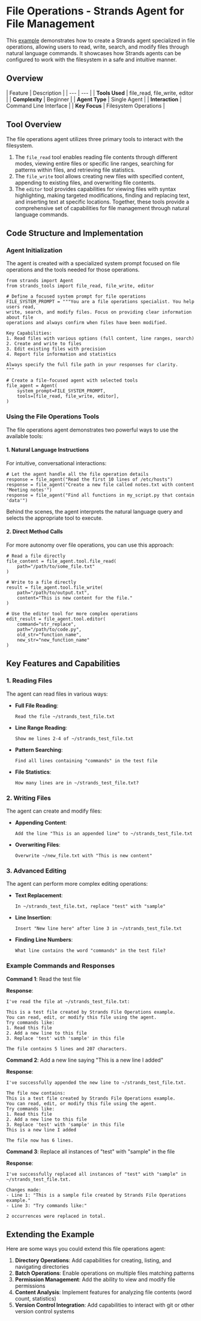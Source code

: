 # File Operations - Strands Agent for File Management

This [example](https://github.com/strands-agents/docs/blob/main/docs/examples/python/file_operations.py) demonstrates how to create a Strands agent specialized in file operations, allowing users to read, write, search, and modify files through natural language commands. It showcases how Strands agents can be configured to work with the filesystem in a safe and intuitive manner.

## Overview

| Feature | Description | | --- | --- | | **Tools Used** | file_read, file_write, editor | | **Complexity** | Beginner | | **Agent Type** | Single Agent | | **Interaction** | Command Line Interface | | **Key Focus** | Filesystem Operations |

## Tool Overview

The file operations agent utilizes three primary tools to interact with the filesystem.

1. The `file_read` tool enables reading file contents through different modes, viewing entire files or specific line ranges, searching for patterns within files, and retrieving file statistics.
1. The `file_write` tool allows creating new files with specified content, appending to existing files, and overwriting file contents.
1. The `editor` tool provides capabilities for viewing files with syntax highlighting, making targeted modifications, finding and replacing text, and inserting text at specific locations. Together, these tools provide a comprehensive set of capabilities for file management through natural language commands.

## Code Structure and Implementation

### Agent Initialization

The agent is created with a specialized system prompt focused on file operations and the tools needed for those operations.

```
from strands import Agent
from strands_tools import file_read, file_write, editor

# Define a focused system prompt for file operations
FILE_SYSTEM_PROMPT = """You are a file operations specialist. You help users read, 
write, search, and modify files. Focus on providing clear information about file 
operations and always confirm when files have been modified.

Key Capabilities:
1. Read files with various options (full content, line ranges, search)
2. Create and write to files
3. Edit existing files with precision
4. Report file information and statistics

Always specify the full file path in your responses for clarity.
"""

# Create a file-focused agent with selected tools
file_agent = Agent(
    system_prompt=FILE_SYSTEM_PROMPT,
    tools=[file_read, file_write, editor],
)
```

### Using the File Operations Tools

The file operations agent demonstrates two powerful ways to use the available tools:

#### 1. Natural Language Instructions

For intuitive, conversational interactions:

```
# Let the agent handle all the file operation details
response = file_agent("Read the first 10 lines of /etc/hosts")
response = file_agent("Create a new file called notes.txt with content 'Meeting notes'")
response = file_agent("Find all functions in my_script.py that contain 'data'")
```

Behind the scenes, the agent interprets the natural language query and selects the appropriate tool to execute.

#### 2. Direct Method Calls

For more autonomy over file operations, you can use this approach:

```
# Read a file directly
file_content = file_agent.tool.file_read(
    path="/path/to/some_file.txt"
)

# Write to a file directly
result = file_agent.tool.file_write(
    path="/path/to/output.txt",
    content="This is new content for the file."
)

# Use the editor tool for more complex operations
edit_result = file_agent.tool.editor(
    command="str_replace",
    path="/path/to/code.py",
    old_str="function_name",
    new_str="new_function_name"
)
```

## Key Features and Capabilities

### 1. Reading Files

The agent can read files in various ways:

- **Full File Reading**:

  ```
  Read the file ~/strands_test_file.txt
  ```

- **Line Range Reading**:

  ```
  Show me lines 2-4 of ~/strands_test_file.txt
  ```

- **Pattern Searching**:

  ```
  Find all lines containing "commands" in the test file
  ```

- **File Statistics**:

  ```
  How many lines are in ~/strands_test_file.txt?
  ```

### 2. Writing Files

The agent can create and modify files:

- **Appending Content**:

  ```
  Add the line "This is an appended line" to ~/strands_test_file.txt
  ```

- **Overwriting Files**:

  ```
  Overwrite ~/new_file.txt with "This is new content"
  ```

### 3. Advanced Editing

The agent can perform more complex editing operations:

- **Text Replacement**:

  ```
  In ~/strands_test_file.txt, replace "test" with "sample"
  ```

- **Line Insertion**:

  ```
  Insert "New line here" after line 3 in ~/strands_test_file.txt
  ```

- **Finding Line Numbers**:

  ```
  What line contains the word "commands" in the test file?
  ```

### Example Commands and Responses

**Command 1**: Read the test file

**Response**:

```
I've read the file at ~/strands_test_file.txt:

This is a test file created by Strands File Operations example.
You can read, edit, or modify this file using the agent.
Try commands like:
1. Read this file
2. Add a new line to this file
3. Replace 'test' with 'sample' in this file

The file contains 5 lines and 207 characters.
```

**Command 2**: Add a new line saying "This is a new line I added"

**Response**:

```
I've successfully appended the new line to ~/strands_test_file.txt.

The file now contains:
This is a test file created by Strands File Operations example.
You can read, edit, or modify this file using the agent.
Try commands like:
1. Read this file
2. Add a new line to this file
3. Replace 'test' with 'sample' in this file
This is a new line I added

The file now has 6 lines.
```

**Command 3**: Replace all instances of "test" with "sample" in the file

**Response**:

```
I've successfully replaced all instances of "test" with "sample" in ~/strands_test_file.txt.

Changes made:
- Line 1: "This is a sample file created by Strands File Operations example."
- Line 3: "Try commands like:"

2 occurrences were replaced in total.
```

## Extending the Example

Here are some ways you could extend this file operations agent:

1. **Directory Operations**: Add capabilities for creating, listing, and navigating directories
1. **Batch Operations**: Enable operations on multiple files matching patterns
1. **Permission Management**: Add the ability to view and modify file permissions
1. **Content Analysis**: Implement features for analyzing file contents (word count, statistics)
1. **Version Control Integration**: Add capabilities to interact with git or other version control systems
